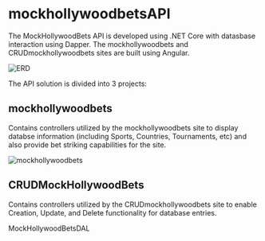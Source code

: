 # mockhollywoodbetsAPI

The MockHollywoodBets API is developed using .NET Core with datasbase interaction using Dapper. The mockhollywoodbets and CRUDmockhollywoodbets sites are built using Angular.

![ERD](https://user-images.githubusercontent.com/57814467/88640746-975c6580-d0be-11ea-8bc0-561fe13e0006.png)

The API solution is divided into 3 projects:

## mockhollywoodbets

Contains controllers utilized by the mockhollywoodbets site to display databse information (including Sports, Countries, Tournaments, etc) and also provide bet striking capabilities for the site.

![mockhollywoodbets](https://user-images.githubusercontent.com/57814467/88643573-27e87500-d0c2-11ea-976e-ef7ab1f0b23d.PNG)

## CRUDMockHollywoodBets

Contains controllers utilized by the CRUDmockhollywoodbets site to enable Creation, Update, and Delete functionality for database entries.



MockHollywoodBetsDAL

